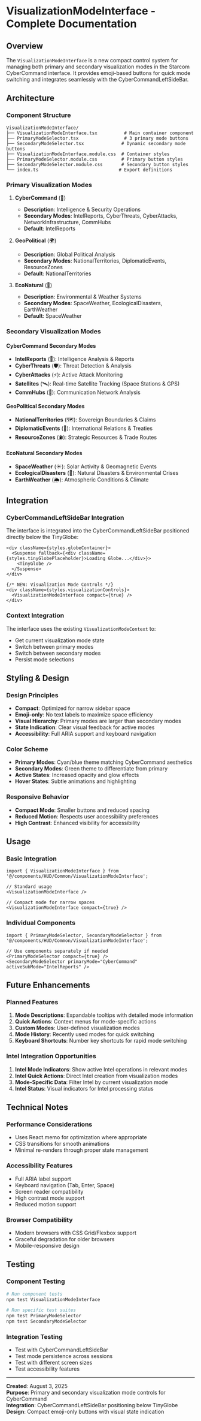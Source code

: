 # VisualizationModeInterface - Complete Documentation

## Overview

The `VisualizationModeInterface` is a new compact control system for managing both primary and secondary visualization modes in the Starcom CyberCommand interface. It provides emoji-based buttons for quick mode switching and integrates seamlessly with the CyberCommandLeftSideBar.

## Architecture

### Component Structure
```
VisualizationModeInterface/
├── VisualizationModeInterface.tsx          # Main container component
├── PrimaryModeSelector.tsx                 # 3 primary mode buttons
├── SecondaryModeSelector.tsx              # Dynamic secondary mode buttons
├── VisualizationModeInterface.module.css  # Container styles
├── PrimaryModeSelector.module.css         # Primary button styles
├── SecondaryModeSelector.module.css       # Secondary button styles
└── index.ts                              # Export definitions
```

### Primary Visualization Modes

1. **CyberCommand** (📑)
   - **Description**: Intelligence & Security Operations
   - **Secondary Modes**: IntelReports, CyberThreats, CyberAttacks, NetworkInfrastructure, CommHubs
   - **Default**: IntelReports

2. **GeoPolitical** (🌍)
   - **Description**: Global Political Analysis
   - **Secondary Modes**: NationalTerritories, DiplomaticEvents, ResourceZones
   - **Default**: NationalTerritories

3. **EcoNatural** (🌿)
   - **Description**: Environmental & Weather Systems
   - **Secondary Modes**: SpaceWeather, EcologicalDisasters, EarthWeather
   - **Default**: SpaceWeather

### Secondary Visualization Modes

#### CyberCommand Secondary Modes
- **IntelReports** (📑): Intelligence Analysis & Reports
- **CyberThreats** (🛡️): Threat Detection & Analysis
- **CyberAttacks** (⚡): Active Attack Monitoring
- **Satellites** (🛰️): Real-time Satellite Tracking (Space Stations & GPS)
- **CommHubs** (📡): Communication Network Analysis

#### GeoPolitical Secondary Modes
- **NationalTerritories** (🗺️): Sovereign Boundaries & Claims
- **DiplomaticEvents** (🤝): International Relations & Treaties
- **ResourceZones** (⛽): Strategic Resources & Trade Routes

#### EcoNatural Secondary Modes
- **SpaceWeather** (☀️): Solar Activity & Geomagnetic Events
- **EcologicalDisasters** (🌋): Natural Disasters & Environmental Crises
- **EarthWeather** (🌦️): Atmospheric Conditions & Climate

## Integration

### CyberCommandLeftSideBar Integration

The interface is integrated into the CyberCommandLeftSideBar positioned directly below the TinyGlobe:

```tsx
<div className={styles.globeContainer}>
  <Suspense fallback={<div className={styles.tinyGlobePlaceholder}>Loading Globe...</div>}>
    <TinyGlobe />
  </Suspense>
</div>

{/* NEW: Visualization Mode Controls */}
<div className={styles.visualizationControls}>
  <VisualizationModeInterface compact={true} />
</div>
```

### Context Integration

The interface uses the existing `VisualizationModeContext` to:
- Get current visualization mode state
- Switch between primary modes
- Switch between secondary modes
- Persist mode selections

## Styling & Design

### Design Principles
- **Compact**: Optimized for narrow sidebar space
- **Emoji-only**: No text labels to maximize space efficiency
- **Visual Hierarchy**: Primary modes are larger than secondary modes
- **State Indication**: Clear visual feedback for active modes
- **Accessibility**: Full ARIA support and keyboard navigation

### Color Scheme
- **Primary Modes**: Cyan/blue theme matching CyberCommand aesthetics
- **Secondary Modes**: Green theme to differentiate from primary
- **Active States**: Increased opacity and glow effects
- **Hover States**: Subtle animations and highlighting

### Responsive Behavior
- **Compact Mode**: Smaller buttons and reduced spacing
- **Reduced Motion**: Respects user accessibility preferences
- **High Contrast**: Enhanced visibility for accessibility

## Usage

### Basic Integration
```tsx
import { VisualizationModeInterface } from '@/components/HUD/Common/VisualizationModeInterface';

// Standard usage
<VisualizationModeInterface />

// Compact mode for narrow spaces
<VisualizationModeInterface compact={true} />
```

### Individual Components
```tsx
import { PrimaryModeSelector, SecondaryModeSelector } from '@/components/HUD/Common/VisualizationModeInterface';

// Use components separately if needed
<PrimaryModeSelector compact={true} />
<SecondaryModeSelector primaryMode="CyberCommand" activeSubMode="IntelReports" />
```

## Future Enhancements

### Planned Features
1. **Mode Descriptions**: Expandable tooltips with detailed mode information
2. **Quick Actions**: Context menus for mode-specific actions
3. **Custom Modes**: User-defined visualization modes
4. **Mode History**: Recently used modes for quick switching
5. **Keyboard Shortcuts**: Number key shortcuts for rapid mode switching

### Intel Integration Opportunities
1. **Intel Mode Indicators**: Show active Intel operations in relevant modes
2. **Intel Quick Actions**: Direct Intel creation from visualization modes
3. **Mode-Specific Data**: Filter Intel by current visualization mode
4. **Intel Status**: Visual indicators for Intel processing status

## Technical Notes

### Performance Considerations
- Uses React.memo for optimization where appropriate
- CSS transitions for smooth animations
- Minimal re-renders through proper state management

### Accessibility Features
- Full ARIA label support
- Keyboard navigation (Tab, Enter, Space)
- Screen reader compatibility
- High contrast mode support
- Reduced motion support

### Browser Compatibility
- Modern browsers with CSS Grid/Flexbox support
- Graceful degradation for older browsers
- Mobile-responsive design

## Testing

### Component Testing
```bash
# Run component tests
npm test VisualizationModeInterface

# Run specific test suites
npm test PrimaryModeSelector
npm test SecondaryModeSelector
```

### Integration Testing
- Test with CyberCommandLeftSideBar
- Test mode persistence across sessions
- Test with different screen sizes
- Test accessibility features

---

**Created**: August 3, 2025  
**Purpose**: Primary and secondary visualization mode controls for CyberCommand  
**Integration**: CyberCommandLeftSideBar positioning below TinyGlobe  
**Design**: Compact emoji-only buttons with visual state indication
